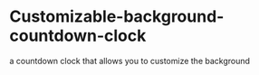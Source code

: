 # Customizable-background-countdown-clock
a countdown clock that allows you to customize the background
